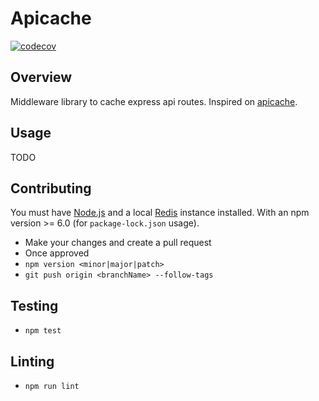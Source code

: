 # Apicache
[![codecov](https://codecov.io/gh/Zenrez/zenrez-apicache/branch/master/graph/badge.svg?token=kxUOuwrUtQ)](https://codecov.io/gh/Zenrez/zenrez-apicache)


## Overview
Middleware library to cache express api routes. Inspired on [apicache](https://github.com/kwhitley/apicache/tree/49ecb08c184fe28c65ca7d7738bde427722c55a6).

## Usage
TODO

## Contributing
You must have [Node.js](https://nodejs.org/) and a local [Redis](https://hub.docker.com/_/redis/) instance installed. With an npm version >= 6.0 (for `package-lock.json` usage).

* Make your changes and create a pull request
* Once approved
* `npm version <minor|major|patch>`
* `git push origin <branchName> --follow-tags`

## Testing
* `npm test`

## Linting
* `npm run lint`
